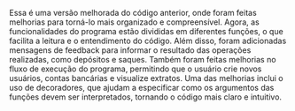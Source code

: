 Essa é uma versão melhorada do código anterior, onde foram feitas melhorias para torná-lo mais organizado e compreensível. Agora, as funcionalidades do programa estão divididas em diferentes funções, o que facilita a leitura e o entendimento do código. Além disso, foram adicionadas mensagens de feedback para informar o resultado das operações realizadas, como depósitos e saques. Também foram feitas melhorias no fluxo de execução do programa, permitindo que o usuário crie novos usuários, contas bancárias e visualize extratos. Uma das melhorias inclui o uso de decoradores, que ajudam a especificar como os argumentos das funções devem ser interpretados, tornando o código mais claro e intuitivo.
